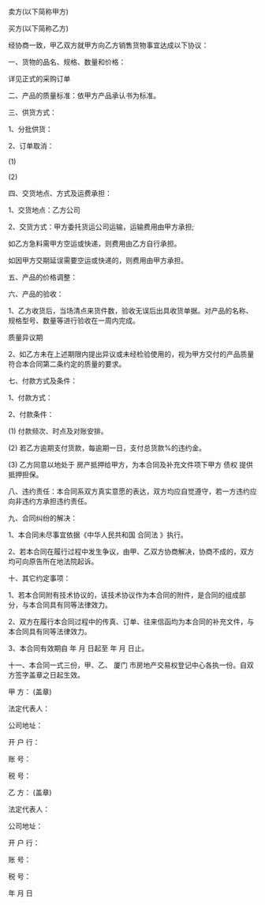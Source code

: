 
 


卖方(以下简称甲方)


买方(以下简称乙方)


经协商一致，甲乙双方就甲方向乙方销售货物事宜达成以下协议：


一、货物的品名、规格、数量和价格：


详见正式的采购订单


二、产品的质量标准：依甲方产品承认书为标准。


三、供货方式：


1、分批供货：


2、订单取消：


(1)


(2)


四、交货地点、方式及运费承担：


1、交货地点：乙方公司


2、交货方式：甲方委托货运公司运输，运输费用由甲方承担;


如乙方急料需甲方空运或快递，则费用由乙方自行承担。


如因甲方交期延误需要空运或快递的，则费用由甲方承担。


五、产品的价格调整：


六、产品的验收：


1、乙方收货后，当场清点来货件数，验收无误后出具收货单据。对产品的名称、规格型号、数量等进行验收在一周内完成。


质量异议期


2、如乙方未在上述期限内提出异议或未经检验使用的，视为甲方交付的产品质量符合本合同第二条约定的质量的要求。


七、付款方式及条件：


1、付款方式：


2、付款条件：


(1) 付款频次、时点及对账安排。


(2) 若乙方逾期支付货款，每逾期一日，支付总货款%的违约金。


(3) 乙方同意以地处于 房产抵押给甲方，为本合同及补充文件项下甲方
债权
提供抵押担保。


八、违约责任：本合同系双方真实意愿的表达，双方均应自觉遵守，若一方违约应向非违约方承担违约责任。


九、合同纠纷的解决：


1、本合同未尽事宜依据《中华人民共和国
合同法
》执行。


2、若本合同在履行过程中发生争议，由甲、乙双方协商解决，协商不成的，双方均可向原告所在地法院起诉。


十、其它约定事项：


1、若本合同附有技术协议的，该技术协议作为本合同的附件，是合同的组成部分，与本合同具有同等法律效力。


2、双方在履行本合同过程中的传真、订单、往来信函均为本合同的补充文件，与本合同具有同等法律效力。


3、本合同有效期自 年 月 日起至 年 月 日止。


十一、本合同一式三份，甲、乙、
厦门
市房地产交易权登记中心各执一份。自双方签字盖章之日起生效。


甲 方： (盖章)


法定代表人：


公司地址：


开 户 行：


账 号：


税 号：


乙 方： (盖章)


法定代表人：


公司地址：


开 户 行：


账 号：


税 号：


年 月 日
 


 

 
 
 
 
 
  


  
 

  


  


  
 
 
 
 

